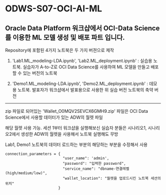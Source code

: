 # ODWS-S07-OCI-AI-ML
Oracle Data Platform 워크샵에서 OCI-Data Science를 이용한 ML 모델 생성 및 배포 파트 입니다.
---

Repository에 포함된 4가지 노트북은 두 가지 버젼으로 제작

1. 'Lab1.ML_modeling-LDA.ipynb', 'Lab2.ML_deployment.ipynb' : 실습용 노트북. 실습자가 A-to-Z로 OCI Data Science를 사용하여 ML 모델을 만들고 배포할 수 있는 버전의 노트북

2. 'Demo1.ML_modeling-LDA.ipynb', 'Demo2.ML_deployment.ipynb' : 데모용 노트북. 발표자가 워크샵에서 발표용으로 사용한 위 실습 버전 노트북의 축약 버전

---

zip 파일로 되어있는 'Wallet_O0MQV2SEVCX6GMH9.zip' 파일은 OCI Data Science에서 사용할 데이터가 있는 ADW의 월렛 파일

해당 월렛 사용 가능. 세션 1부터 워크샵을 실행해보신 실습자 분들은 시나리오1, 시나리오2에서 생성한 ADW의 월렛을 사용해서 노트북 실행해도 무방

Lab1, Demo1 노트북의 데이터 로드하는 부분의 해당하는 부분을 수정해서 사용

    connection_parameters = {     
                              "user_name": 'admin', 
                              "password": "입력한 password", 
                              "service_name": "dbname-연결레벨(high/medium/low)", 
                              "wallet_location": "월렛을 업로드시킨 노트북 세션의 위치"
                            }
